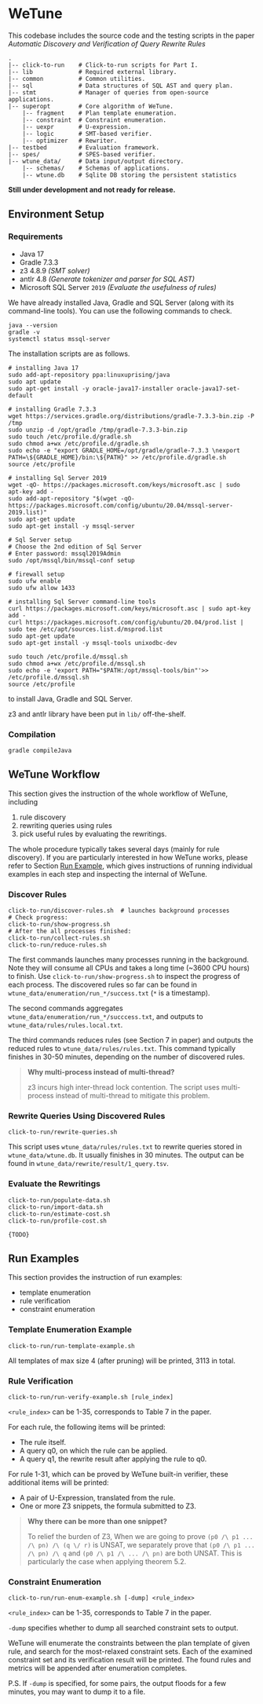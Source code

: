 # WeTune

This codebase includes the source code and the testing scripts in the paper
*Automatic Discovery and Verification of Query Rewrite Rules*

```shell
.
|-- click-to-run    # Click-to-run scripts for Part I.
|-- lib             # Required external library.
|-- common          # Common utilities.
|-- sql             # Data structures of SQL AST and query plan.
|-- stmt            # Manager of queries from open-source applications.
|-- superopt        # Core algorithm of WeTune.
    |-- fragment    # Plan template enumeration.
    |-- constraint  # Constraint enumeration.
    |-- uexpr       # U-expression.
    |-- logic       # SMT-based verifier.
    |-- optimizer   # Rewriter.
|-- testbed         # Evaluation framework.
|-- spes/           # SPES-based verifier.
|-- wtune_data/     # Data input/output directory.
    |-- schemas/    # Schemas of applications.
    |-- wtune.db    # Sqlite DB storing the persistent statistics
```

**Still under development and not ready for release.**

## Environment Setup

### Requirements

* Java 17
* Gradle 7.3.3
* z3 4.8.9  *(SMT solver)*
* antlr 4.8  *(Generate tokenizer and parser for SQL AST)*
* Microsoft SQL Server `2019` *(Evaluate the usefulness of rules)*

We have already installed Java, Gradle and SQL Server (along with its command-line tools). 
You can use the following commands to check.
```shell
java --version
gradle -v
systemctl status mssql-server
```

The installation scripts are as follows. 
```shell
# installing Java 17
sudo add-apt-repository ppa:linuxuprising/java
sudo apt update
sudo apt-get install -y oracle-java17-installer oracle-java17-set-default

# installing Gradle 7.3.3
wget https://services.gradle.org/distributions/gradle-7.3.3-bin.zip -P /tmp
sudo unzip -d /opt/gradle /tmp/gradle-7.3.3-bin.zip
sudo touch /etc/profile.d/gradle.sh
sudo chmod a+wx /etc/profile.d/gradle.sh
sudo echo -e "export GRADLE_HOME=/opt/gradle/gradle-7.3.3 \nexport PATH=\${GRADLE_HOME}/bin:\${PATH}" >> /etc/profile.d/gradle.sh
source /etc/profile

# installing Sql Server 2019
wget -qO- https://packages.microsoft.com/keys/microsoft.asc | sudo apt-key add -
sudo add-apt-repository "$(wget -qO- https://packages.microsoft.com/config/ubuntu/20.04/mssql-server-2019.list)"
sudo apt-get update
sudo apt-get install -y mssql-server

# Sql Server setup
# Choose the 2nd edition of Sql Server
# Enter password: mssql2019Admin
sudo /opt/mssql/bin/mssql-conf setup

# firewall setup
sudo ufw enable
sudo ufw allow 1433

# installing Sql Server command-line tools
curl https://packages.microsoft.com/keys/microsoft.asc | sudo apt-key add -
curl https://packages.microsoft.com/config/ubuntu/20.04/prod.list | sudo tee /etc/apt/sources.list.d/msprod.list
sudo apt-get update 
sudo apt-get install -y mssql-tools unixodbc-dev 

sudo touch /etc/profile.d/mssql.sh
sudo chmod a+wx /etc/profile.d/mssql.sh
sudo echo -e 'export PATH="$PATH:/opt/mssql-tools/bin"'>> /etc/profile.d/mssql.sh
source /etc/profile
```
to install Java, Gradle and SQL Server.

z3 and antlr library have been put in `lib/` off-the-shelf.

### Compilation

```shell
gradle compileJava
```

## WeTune Workflow

This section gives the instruction of the whole workflow of WeTune, including

1. rule discovery
2. rewriting queries using rules
3. pick useful rules by evaluating the rewritings.

The whole procedure typically takes several days (mainly for rule discovery). If you are particularly interested in how
WeTune works, please refer to Section [Run Example](#run-examples), which gives instructions of running individual
examples in each step and inspecting the internal of WeTune.

### Discover Rules

```shell
click-to-run/discover-rules.sh  # launches background processes
# Check progress:
click-to-run/show-progress.sh
# After the all processes finished:
click-to-run/collect-rules.sh 
click-to-run/reduce-rules.sh
```

The first commands launches many processes running in the background. Note they will consume all CPUs and takes a long
time (~3600 CPU hours) to finish. Use `click-to-run/show-progress.sh` to inspect the progress of each process. The
discovered rules so far can be found in `wtune_data/enumeration/run_*/success.txt` (`*` is a timestamp).

The second commands aggregates `wtune_data/enumeration/run_*/succcess.txt`, and outputs
to `wtune_data/rules/rules.local.txt`.

The third commands reduces rules (see Section 7 in paper) and outputs the reduced rules to `wtune_data/rules/rules.txt`.
This command typically finishes in 30-50 minutes, depending on the number of discovered rules.


> **Why multi-process instead of multi-thread?**
>
> z3 incurs high inter-thread lock contention. The script uses multi-process instead of multi-thread to mitigate this problem.

### Rewrite Queries Using Discovered Rules

```shell
click-to-run/rewrite-queries.sh
```

This script uses `wtune_data/rules/rules.txt` to rewrite queries stored in `wtune_data/wtune.db`. It usually finishes in
30 minutes. The output can be found in `wtune_data/rewrite/result/1_query.tsv`.

### Evaluate the Rewritings

```shell
click-to-run/populate-data.sh
click-to-run/import-data.sh
click-to-run/estimate-cost.sh
click-to-run/profile-cost.sh
```

`{TODO}`

## Run Examples

This section provides the instruction of run examples:

* template enumeration
* rule verification
* constraint enumeration

### Template Enumeration Example

```shell
click-to-run/run-template-example.sh
```

All templates of max size 4 (after pruning) will be printed, 3113 in total.

### Rule Verification

```shell
click-to-run/run-verify-example.sh [rule_index]
```

`<rule_index>` can be 1-35, corresponds to Table 7 in the paper.

For each rule, the following items will be printed:

* The rule itself.
* A query q0, on which the rule can be applied.
* A query q1, the rewrite result after applying the rule to q0.

For rule 1-31, which can be proved by WeTune built-in verifier, these additional items will be printed:

* A pair of U-Expression, translated from the rule.
* One or more Z3 snippets, the formula submitted to Z3.

> **Why there can be more than one snippet?**
>
> To relief the burden of Z3, When we are going to prove `(p0 /\ p1 ... /\ pn) /\ (q \/ r)` is UNSAT, we separately prove that `(p0 /\ p1 ... /\ pn) /\ q`
and `(p0 /\ p1 /\ ... /\ pn)` are both UNSAT. This is particularly the case when applying theorem 5.2.

### Constraint Enumeration

```shell
click-to-run/run-enum-example.sh [-dump] <rule_index>
```

`<rule_index>` can be 1-35, corresponds to Table 7 in the paper.

`-dump` specifies whether to dump all searched constraint sets to output.

WeTune will enumerate the constraints between the plan template of given rule, and search for the most-relaxed
constraint sets. Each of the examined constraint set and its verification result will be printed. The found rules and
metrics will be appended after enumeration completes.

P.S. If `-dump` is specified, for some pairs, the output floods for a few minutes, you may want to dump it to a file.
